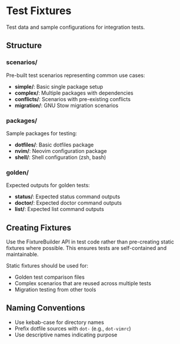 # Test Fixtures

Test data and sample configurations for integration tests.

## Structure

### scenarios/
Pre-built test scenarios representing common use cases:
- **simple/**: Basic single package setup
- **complex/**: Multiple packages with dependencies
- **conflicts/**: Scenarios with pre-existing conflicts
- **migration/**: GNU Stow migration scenarios

### packages/
Sample packages for testing:
- **dotfiles/**: Basic dotfiles package
- **nvim/**: Neovim configuration package
- **shell/**: Shell configuration (zsh, bash)

### golden/
Expected outputs for golden tests:
- **status/**: Expected status command outputs
- **doctor/**: Expected doctor command outputs
- **list/**: Expected list command outputs

## Creating Fixtures

Use the FixtureBuilder API in test code rather than pre-creating static fixtures where possible. This ensures tests are self-contained and maintainable.

Static fixtures should be used for:
- Golden test comparison files
- Complex scenarios that are reused across multiple tests
- Migration testing from other tools

## Naming Conventions

- Use kebab-case for directory names
- Prefix dotfile sources with `dot-` (e.g., `dot-vimrc`)
- Use descriptive names indicating purpose

